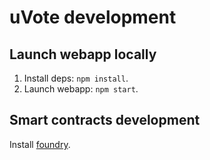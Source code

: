 # uVote development

## Launch webapp locally

1. Install deps: `npm install`.
2. Launch webapp: `npm start`.

## Smart contracts development

Install [foundry](https://getfoundry.sh/).
